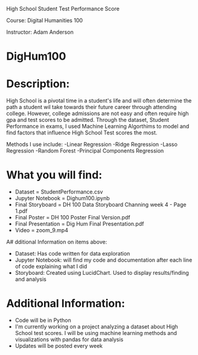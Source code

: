 High School Student Test Performance Score

Course: Digital Humanities 100

Instructor: Adam Anderson


# DigHum100

# Description: 
High School is a pivotal time in a student's life and will often determine the path a student wil take towards their future career through attending college.  However, college admissions are not easy and often require high gpa and test scores to be admitted. Through the dataset, Student Performance in exams, I used Machine Learning Algorthims to model and find factors that influence High School Test scores the most.

Methods I use include:
-Linear Regression
-Ridge Regression
-Lasso Regression
-Random Forest
-Principal Components Regression




# What you will find:
- Dataset = StudentPerformance.csv
- Jupyter Notebook = Dighum100.ipynb
- Final Storyboard = DH 100 Data Storyboard Channing week 4 - Page 1.pdf
- Final Poster = DH 100 Poster Final Version.pdf
- Final Presentation = Dig Hum Final Presentation.pdf
- Video = zoom_9.mp4


A# dditional Information on items above:
- Dataset: Has code written for data exploration
- Jupyter Notebook: will find my code and documentation after each line of code explaining what I did
- Storyboard: Created using LucidChart. Used to display results/finding and analysis

# Additional Information:
- Code will be in Python
- I'm currently working on a project analyzing a dataset about High School test scores. I will be using machine learning methods and visualizations with pandas for data analysis
- Updates will be posted every week




